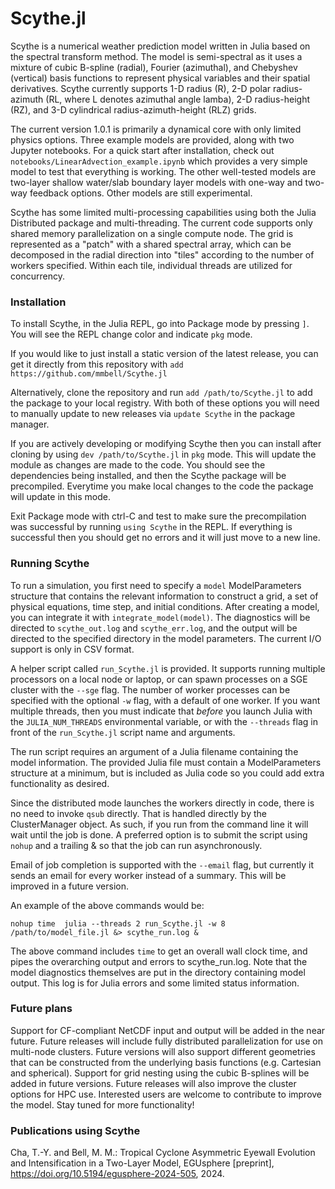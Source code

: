 # Scythe.jl

Scythe is a numerical weather prediction model written in Julia based on the spectral transform method. The model is semi-spectral as it uses a mixture of cubic B-spline (radial), Fourier (azimuthal), and Chebyshev (vertical) basis functions to represent physical variables and their spatial derivatives. Scythe currently supports 1-D radius (R), 2-D polar radius-azimuth (RL, where L denotes azimuthal angle lamba), 2-D radius-height (RZ), and 3-D cylindrical radius-azimuth-height (RLZ) grids. 

The current version 1.0.1 is primarily a dynamical core with only limited physics options. Three example models are provided, along with two Jupyter notebooks. For a quick start after installation, check out `notebooks/LinearAdvection_example.ipynb` which provides a very simple model to test that everything is working. The other well-tested models are two-layer shallow water/slab boundary layer models with one-way and two-way feedback options. Other models are still experimental.

Scythe has some limited multi-processing capabilities using both the Julia Distributed package and multi-threading. The current code supports only shared memory parallelization on a single compute node. The grid is represented as a "patch" with a shared spectral array, which can be decomposed in the radial direction into "tiles" according to the number of workers specified. Within each tile, individual threads are utilized for concurrency. 

### Installation

To install Scythe, in the Julia REPL, go into Package mode by pressing `]`. You will see the REPL change color and indicate `pkg` mode. 

If you would like to just install a static version of the latest release, you can get it directly from this repository with `add https://github.com/mmbell/Scythe.jl`

Alternatively, clone the repository and run `add /path/to/Scythe.jl` to add the package to your local registry. With both of these options you will need to manually update to new releases via `update Scythe` in the package manager.

If you are actively developing or modifying Scythe then you can install after cloning by using `dev /path/to/Scythe.jl` in `pkg` mode. This will update the module as changes are made to the code. You should see the dependencies being installed, and then the Scythe package will be precompiled. Everytime you make local changes to the code the package will update in this mode.

Exit Package mode with ctrl-C and test to make sure the precompilation was successful by running `using Scythe` in the REPL. If everything is successful then you should get no errors and it will just move to a new line.

### Running Scythe

To run a simulation, you first need to specify a `model` ModelParameters structure that contains the relevant information to construct a grid, a set of physical equations, time step, and initial conditions. After creating a model, you can integrate it with `integrate_model(model)`. The diagnostics will be directed to `scythe_out.log` and `scythe_err.log`, and the output will be directed to the specified directory in the model parameters. The current I/O support is only in CSV format.

A helper script called `run_Scythe.jl` is provided. It supports running multiple processors on a local node or laptop, or can spawn processes on a SGE cluster with the `--sge` flag. The number of worker processes can be specified with the optional `-w` flag, with a default of one worker. If you want multiple threads, then you must indicate that *before* you launch Julia with the `JULIA_NUM_THREADS` environmental variable, or with the `--threads` flag in front of the `run_Scythe.jl` script name and arguments.

The run script requires an argument of a Julia filename containing the model information. The provided Julia file must contain a ModelParameters structure at a minimum, but is included as Julia code so you could add extra functionality as desired.

Since the distributed mode launches the workers directly in code, there is no need to invoke `qsub` directly. That is handled directly by the ClusterManager object. As such, if you run from the command line it will wait until the job is done. A preferred option is to submit the script using `nohup` and a trailing & so that the job can run asynchronously. 

Email of job completion is supported with the `--email` flag, but currently it sends an email for every worker instead of a summary. This will be improved in a future version.

An example of the above commands would be:
```
nohup time  julia --threads 2 run_Scythe.jl -w 8 /path/to/model_file.jl &> scythe_run.log &
```

The above command includes `time` to get an overall wall clock time, and pipes the overarching output and errors to scythe_run.log. Note that the model diagnostics themselves are put in the directory containing model output. This log is for Julia errors and some limited status information.

### Future plans
Support for CF-compliant NetCDF input and output will be added in the near future. Future releases will include fully distributed parallelization for use on multi-node clusters. Future versions will also support different geometries that can be constructed from the underlying basis functions (e.g. Cartesian and spherical). Support for grid nesting using the cubic B-splines will be added in future versions. Future releases will also improve the cluster options for HPC use. Interested users are welcome to contribute to improve the model. Stay tuned for more functionality!

### Publications using Scythe

Cha, T.-Y. and Bell, M. M.: Tropical Cyclone Asymmetric Eyewall Evolution and Intensification in a Two-Layer Model, EGUsphere [preprint], https://doi.org/10.5194/egusphere-2024-505, 2024.